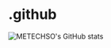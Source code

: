 # .github
![METECHSO's GitHub stats](https://github-readme-stats.vercel.app/api?username=METECHSO&show_icons=true)
